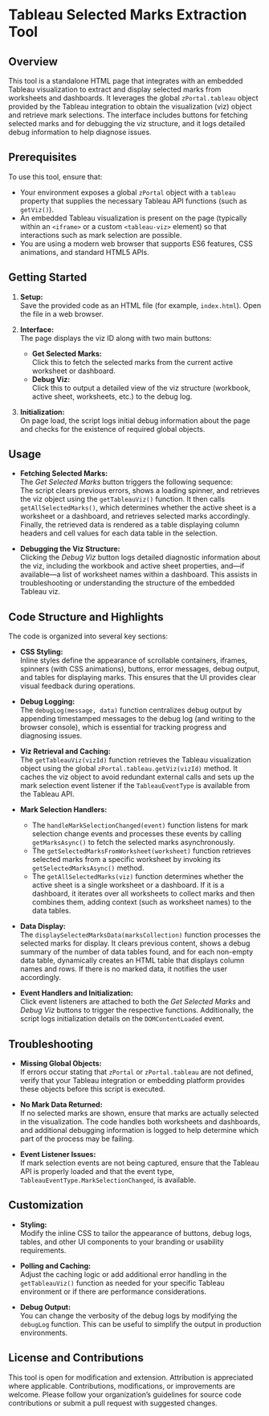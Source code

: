 # Tableau Selected Marks Extraction Tool

## Overview

This tool is a standalone HTML page that integrates with an embedded Tableau visualization to extract and display selected marks from worksheets and dashboards. It leverages the global `zPortal.tableau` object provided by the Tableau integration to obtain the visualization (viz) object and retrieve mark selections. The interface includes buttons for fetching selected marks and for debugging the viz structure, and it logs detailed debug information to help diagnose issues.

## Prerequisites

To use this tool, ensure that:
- Your environment exposes a global `zPortal` object with a `tableau` property that supplies the necessary Tableau API functions (such as `getViz()`).
- An embedded Tableau visualization is present on the page (typically within an `<iframe>` or a custom `<tableau-viz>` element) so that interactions such as mark selection are possible.
- You are using a modern web browser that supports ES6 features, CSS animations, and standard HTML5 APIs.

## Getting Started

1. **Setup:**  
   Save the provided code as an HTML file (for example, `index.html`). Open the file in a web browser.

2. **Interface:**  
   The page displays the viz ID along with two main buttons:
   - **Get Selected Marks:**  
     Click this to fetch the selected marks from the current active worksheet or dashboard.
   - **Debug Viz:**  
     Click this to output a detailed view of the viz structure (workbook, active sheet, worksheets, etc.) to the debug log.

3. **Initialization:**  
   On page load, the script logs initial debug information about the page and checks for the existence of required global objects.

## Usage

- **Fetching Selected Marks:**  
  The _Get Selected Marks_ button triggers the following sequence:  
  The script clears previous errors, shows a loading spinner, and retrieves the viz object using the `getTableauViz()` function. It then calls `getAllSelectedMarks()`, which determines whether the active sheet is a worksheet or a dashboard, and retrieves selected marks accordingly. Finally, the retrieved data is rendered as a table displaying column headers and cell values for each data table in the selection.

- **Debugging the Viz Structure:**  
  Clicking the _Debug Viz_ button logs detailed diagnostic information about the viz, including the workbook and active sheet properties, and—if available—a list of worksheet names within a dashboard. This assists in troubleshooting or understanding the structure of the embedded Tableau viz.

## Code Structure and Highlights

The code is organized into several key sections:

- **CSS Styling:**  
  Inline styles define the appearance of scrollable containers, iframes, spinners (with CSS animations), buttons, error messages, debug output, and tables for displaying marks. This ensures that the UI provides clear visual feedback during operations.

- **Debug Logging:**  
  The `debugLog(message, data)` function centralizes debug output by appending timestamped messages to the debug log (and writing to the browser console), which is essential for tracking progress and diagnosing issues.

- **Viz Retrieval and Caching:**  
  The `getTableauViz(vizId)` function retrieves the Tableau visualization object using the global `zPortal.tableau.getViz(vizId)` method. It caches the viz object to avoid redundant external calls and sets up the mark selection event listener if the `TableauEventType` is available from the Tableau API.

- **Mark Selection Handlers:**  
  - The `handleMarkSelectionChanged(event)` function listens for mark selection change events and processes these events by calling `getMarksAsync()` to fetch the selected marks asynchronously.
  - The `getSelectedMarksFromWorksheet(worksheet)` function retrieves selected marks from a specific worksheet by invoking its `getSelectedMarksAsync()` method.
  - The `getAllSelectedMarks(viz)` function determines whether the active sheet is a single worksheet or a dashboard. If it is a dashboard, it iterates over all worksheets to collect marks and then combines them, adding context (such as worksheet names) to the data tables.

- **Data Display:**  
  The `displaySelectedMarksData(marksCollection)` function processes the selected marks for display. It clears previous content, shows a debug summary of the number of data tables found, and for each non-empty data table, dynamically creates an HTML table that displays column names and rows. If there is no marked data, it notifies the user accordingly.

- **Event Handlers and Initialization:**  
  Click event listeners are attached to both the _Get Selected Marks_ and _Debug Viz_ buttons to trigger the respective functions. Additionally, the script logs initialization details on the `DOMContentLoaded` event.

## Troubleshooting

- **Missing Global Objects:**  
  If errors occur stating that `zPortal` or `zPortal.tableau` are not defined, verify that your Tableau integration or embedding platform provides these objects before this script is executed.

- **No Mark Data Returned:**  
  If no selected marks are shown, ensure that marks are actually selected in the visualization. The code handles both worksheets and dashboards, and additional debugging information is logged to help determine which part of the process may be failing.

- **Event Listener Issues:**  
  If mark selection events are not being captured, ensure that the Tableau API is properly loaded and that the event type, `TableauEventType.MarkSelectionChanged`, is available.

## Customization

- **Styling:**  
  Modify the inline CSS to tailor the appearance of buttons, debug logs, tables, and other UI components to your branding or usability requirements.

- **Polling and Caching:**  
  Adjust the caching logic or add additional error handling in the `getTableauViz()` function as needed for your specific Tableau environment or if there are performance considerations.

- **Debug Output:**  
  You can change the verbosity of the debug logs by modifying the `debugLog` function. This can be useful to simplify the output in production environments.

## License and Contributions

This tool is open for modification and extension. Attribution is appreciated where applicable. Contributions, modifications, or improvements are welcome. Please follow your organization’s guidelines for source code contributions or submit a pull request with suggested changes.
